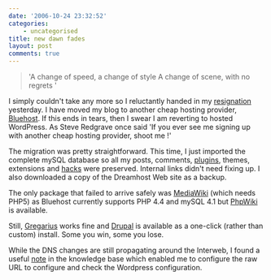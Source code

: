 ```yaml
---
date: '2006-10-24 23:32:52'
categories:
    - uncategorised
title: new dawn fades
layout: post
comments: true
---
```

> 'A change of speed, a change of style A change of scene, with no
> regrets '

I simply couldn't take any more so I reluctantly handed in my
[resignation](../2006/10/17/my-new-job) yesterday. I have moved my blog
to another cheap hosting provider, [Bluehost](http://bluehost.com/). If
this ends in tears, then I swear I am reverting to hosted WordPress. As
Steve Redgrave once said 'If you ever see me signing up with another
cheap hosting provider, shoot me !'

The migration was pretty straightforward. This time, I just imported the
complete mySQL database so all my posts, comments,
[plugins](../2006/10/16/couple-of-useful-wordpress-plugins), themes,
extensions and [hacks](../2006/10/10/improving-on-perfection) were
preserved. Internal links didn't need fixing up. I also downloaded a
copy of the Dreamhost Web site as a backup.

The only package that failed to arrive safely was
[MediaWiki](http://www.mediawiki.org/wiki/MediaWiki) (which needs PHP5)
as Bluehost currently supports PHP 4.4 and mySQL 4.1 but
[PhpWiki](http://phpwiki.sourceforge.net/) is available.

Still, [Gregarius](../../gregarius) works fine and
[Drupal](../../drupal) is available as a one-click (rather than custom)
install. Some you win, some you lose.

While the DNS changes are still propagating around the Interweb, I found
a useful
[note](http://helpdesk.bluehost.com/kb/index.php?x=&mod_id=2&id=316) in
the knowledge base which enabled me to configure the raw URL to
configure and check the Wordpress configuration.
